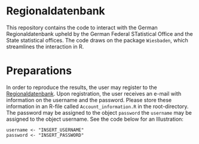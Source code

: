 # Regionaldatenbank
This repository contains the code to interact with the German Regionaldatenbank upheld by the German Federal STatistical Office and the State statistical offices. The code draws on the package `Wiesbaden`, which streamlines the interaction in R.


# Preparations
In order to reproduce the results, the user may register to the [Regionaldatenbank](https://www.regionalstatistik.de/genesis/online?Menu=Registrierung#abreadcrumb). Upon registration, the user receives an e-mail with information on the username and the password. Please store these information in an R-file called `Account_information.R` in the root-directory. The password may be assigned to the object `password` the `username` may be assigned to the object username. See the code below for an Illustration:


```
username <- "INSERT_USERNAME"
password <- "INSERT_PASSWORD"
```